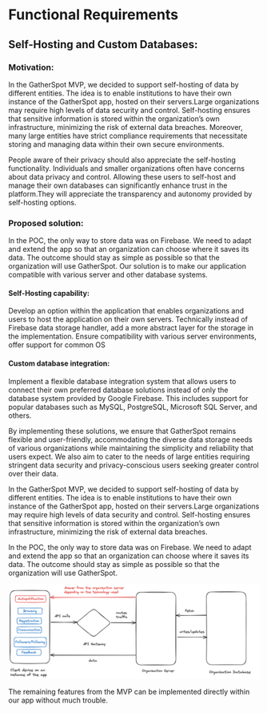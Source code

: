 # Functional Requirements

## Self-Hosting and Custom Databases:

### Motivation:
In the GatherSpot MVP, we decided to support self-hosting of data by different entities. The idea is to enable institutions to have their own instance of the GatherSpot app, hosted on their servers.Large organizations may require high levels of data security and control. Self-hosting ensures that sensitive information is stored within the organization’s own infrastructure, minimizing the risk of external data breaches. Moreover, many large entities have strict compliance requirements that necessitate storing and managing data within their own secure environments.

People aware of their privacy should also appreciate the self-hosting functionality. Individuals and smaller organizations often have concerns about data privacy and control. Allowing these users to self-host and manage their own databases can significantly enhance trust in the platform.They will appreciate the transparency and autonomy provided by self-hosting options.

### Proposed solution: 
In the POC, the only way to store data was on Firebase. We need to adapt and extend the app so that an organization can choose where it saves its data. The outcome should stay as simple as possible so that the organization will use GatherSpot. Our solution is to make our application compatible with various server and other database systems.

#### Self-Hosting capability:
 Develop an option within the application that enables organizations and users to host the application on their own servers. Technically instead of Firebase data storage handler, add a more abstract layer for the storage in the implementation. Ensure compatibility with various server environments, offer support for common OS

#### Custom database integration:
 Implement a flexible database integration system that allows users to connect their own preferred database solutions instead of only the database system provided by Google Firebase. This includes support for popular databases such as MySQL, PostgreSQL, Microsoft SQL Server, and others.

By implementing these solutions, we ensure that GatherSpot remains flexible and user-friendly, accommodating the diverse data storage needs of various organizations while maintaining the simplicity and reliability that users expect. We also aim to cater to the needs of large entities requiring stringent data security and privacy-conscious users seeking greater control over their data.

In the GatherSpot MVP, we decided to support self-hosting of data by different entities. The idea is to enable institutions to have their own instance of the GatherSpot app, hosted on their servers.Large organizations may require high levels of data security and control. Self-hosting ensures that sensitive information is stored within the organization’s own infrastructure, minimizing the risk of external data breaches.


In the POC, the only way to store data was on Firebase. We need to adapt and extend the app so that an organization can choose where it saves its data. The outcome should stay as simple as possible so that the organization will use GatherSpot.

![High-Level Description of the architecture](prd_diagram.png)


The remaining features from the MVP can be implemented directly within our app without much trouble.
